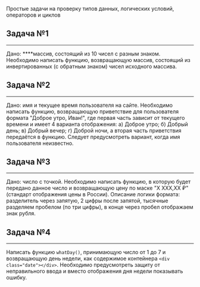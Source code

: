 Простые задачи на проверку типов данных, логических условий, операторов и циклов

## Задача №1

---

Дано: ****массив, состоящий из 10 чисел с разным знаком. Необходимо написать функцию, возвращающую массив, состоящий из инвертированных (с обратным знаком) чисел исходного массива.

## Задача №2

---

Дано: имя и текущее время пользователя на сайте. Необходимо написать функцию, возвращающую приветствие для пользователя формата "Доброе утро, Иван!", где первая часть зависит от текущего времени и имеет 4 варианта отображения: а) Доброе утро; б) Добрый день; в) Добрый вечер; г) Доброй ночи, а вторая часть приветствия передаётся в функцию. Следует предусмотреть вариант, когда имя пользователя неизвестно.

## Задача №3

---

Дано: число с точкой. Необходимо написать функцию, в которую будет передано данное число и возвращающую цену по маске "X XXX,XX ₽" (стандарт отображения цены в России). Описание логики формата: разделитель через запятую, 2 цифры после запятой, тысячные разделяем пробелом (по три цифры), в конце через пробел отображаем знак рубля.

## Задача №4

---

Написать функцию `whatDay()`, принимающую число от 1 до 7 и возвращающую день недели, как содержимое контейнера `<div class="date"></div>`. Необходимо предусмотреть защиту от неправильного ввода и вместо отображения дня недели показывать ошибку.
